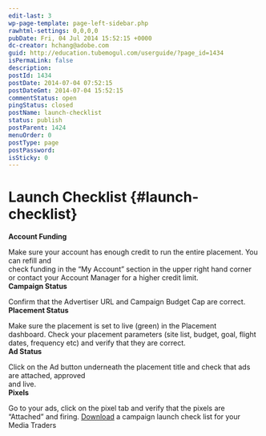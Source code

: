 ```yaml
---
edit-last: 3
wp-page-template: page-left-sidebar.php
rawhtml-settings: 0,0,0,0
pubDate: Fri, 04 Jul 2014 15:52:15 +0000
dc-creator: hchang@adobe.com
guid: http://education.tubemogul.com/userguide/?page_id=1434
isPermaLink: false
description: 
postId: 1434
postDate: 2014-07-04 07:52:15
postDateGmt: 2014-07-04 15:52:15
commentStatus: open
pingStatus: closed
postName: launch-checklist
status: publish
postParent: 1424
menuOrder: 0
postType: page
postPassword: 
isSticky: 0
---
```


# Launch Checklist {#launch-checklist}

**Account Funding**
  
Make sure your account has enough credit to run the entire placement. You can refill and   
check funding in the “My Account” section in the upper right hand corner or&nbsp;contact your Account Manager&nbsp;for a higher credit limit.   
**Campaign Status**
  
Confirm that the Advertiser URL and Campaign Budget Cap are correct.   
**Placement Status&nbsp;**
  
Make sure the placement is set to live (green) in the Placement dashboard.&nbsp;Check your placement parameters (site list, budget, goal, flight dates, frequency etc) and verify that they are correct.   
**Ad Status**
  
Click on the Ad button underneath the placement title and check that ads are attached, approved   
and live.   
**Pixels**
  
Go to your ads, click on the pixel tab and verify that the pixels are “Attached” and firing.
[Download](https://drive.google.com/a/tubemogul.com/file/d/0B9PHgqCrqvaBLWxlX3hmdHBhOEk/view?usp=sharing)&nbsp;a campaign launch check list for your Media Traders 